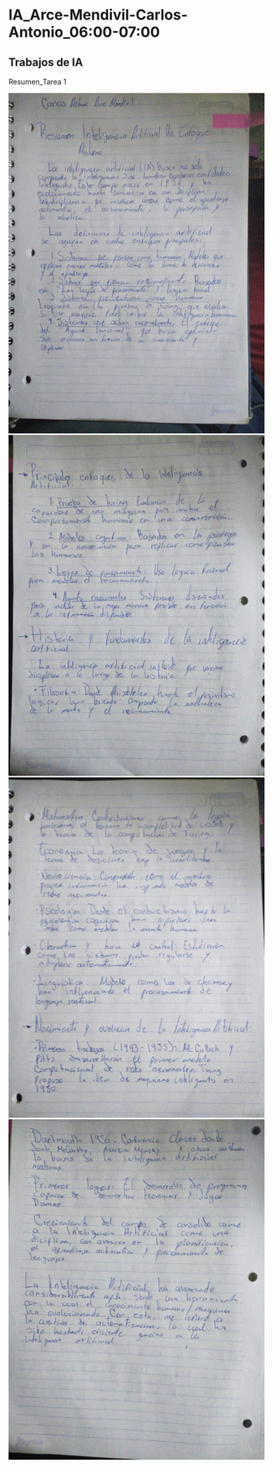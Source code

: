 # IA_Arce-Mendivil-Carlos-Antonio_06:00-07:00
Trabajos de IA
----------------------------------------------

Resumen_Tarea 1

![alt text](image.png)
![alt text](image-1.png)
![alt text](image-2.png)
![alt text](image-3.png)